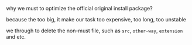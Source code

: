 why we must to optimize the official original install package?

because the too big, it make our task too expensive, too long, too unstable

we through to delete the non-must file, such as `src`, `other-way`, `extension` and etc.